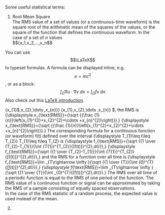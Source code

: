 Some useful statistical terms:  
1. Root Mean Square  
The RMS value of a set of values (or a continuous-time waveform) is the square root of the arithmetic mean of the squares of 
the values, or the square of the function that defines the continuous waveform. In the case of a set of _n_ values  
$${x_1,x_2,...,x_n$$


You can use $$\LaTeX$$ to typeset formulas. A formula can be displayed inline, e.g. $$e=mc^2$$, or as a block:
$$\int_\Omega \nabla u \cdot \nabla v~dx = \int_\Omega fv~dx$$
Also check out this [LaTeX introduction](https://en.wikibooks.org/wiki/LaTeX/Mathematics).

\{x_{1}$,x_{2},\dots ,x_{n}\}} \{x_{1},x_{2},\dots ,x_{n}\} $, the RMS is
{\displaystyle x_{\text{RMS}}={\sqrt {{\frac {1}{n}}\left(x_{1}^{2}+x_{2}^{2}+\cdots +x_{n}^{2}\right)}}.} {\displaystyle x_{\text{RMS}}={\sqrt {{\frac {1}{n}}\left(x_{1}^{2}+x_{2}^{2}+\cdots +x_{n}^{2}\right)}}.}
The corresponding formula for a continuous function (or waveform) f(t) defined over the interval {\displaystyle T_{1}\leq t\leq T_{2}} T_{1}\leq t\leq T_{2} is
{\displaystyle f_{\text{RMS}}={\sqrt {{1 \over {T_{2}-T_{1}}}{\int _{T_{1}}^{T_{2}}{[f(t)]}^{2}\,dt}}},} {\displaystyle f_{\text{RMS}}={\sqrt {{1 \over {T_{2}-T_{1}}}{\int _{T_{1}}^{T_{2}}{[f(t)]}^{2}\,dt}}},}
and the RMS for a function over all time is {\displaystyle f_{\text{RMS}}=\lim _{T\rightarrow \infty }{\sqrt {{1 \over {T}}{\int _{0}^{T}{[f(t)]}^{2}\,dt}}}.} {\displaystyle f_{\text{RMS}}=\lim _{T\rightarrow \infty }{\sqrt {{1 \over {T}}{\int _{0}^{T}{[f(t)]}^{2}\,dt}}}.}
The RMS over all time of a periodic function is equal to the RMS of one period of the function. The RMS value of a continuous function or signal can be approximated by taking the RMS of a sample consisting of equally spaced observations.  
In the case of the RMS statistic of a random process, the expected value is used instead of the mean.

2. 
